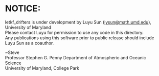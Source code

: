 # NOTICE:

letkf_drifters is under development by Luyu Sun (lysun@math.umd.edu), University of Maryland  
Please contact Luyu for permission to use any code in this directory.  
Any publications using this software prior to public release should include Luyu Sun as a coauthor.  

~Steve  
Professor Stephen G. Penny 
Department of Atmospheric and Oceanic Science  
University of Maryland, College Park  
